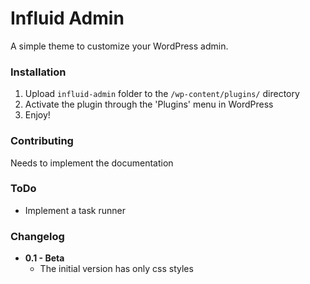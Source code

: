 # Influid Admin
A simple theme to customize your WordPress admin.

### Installation
1. Upload `influid-admin` folder to the `/wp-content/plugins/` directory
2. Activate the plugin through the 'Plugins' menu in WordPress
3. Enjoy!

### Contributing
Needs to implement the documentation

### ToDo
* Implement a task runner

### Changelog
* **0.1 - Beta**
	* The initial version has only css styles
